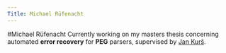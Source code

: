 ```yaml
---
Title: Michael Rüfenacht
---
```

#Michael Rüfenacht
Currently working on my masters thesis concerning automated **error recovery** for **PEG** parsers, supervised by [Jan Kurš](%base_url%/staff/kursjan).
